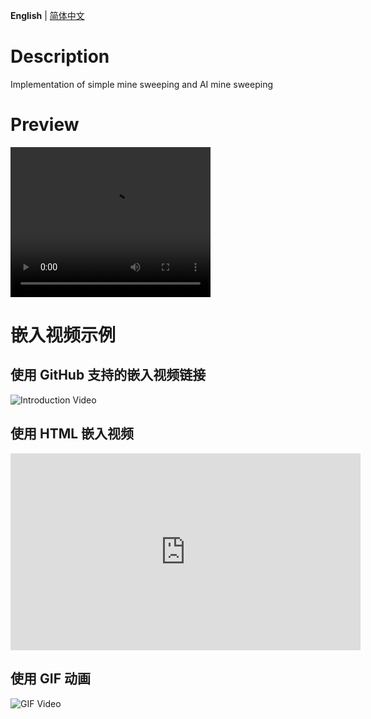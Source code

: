 **English** | [简体中文](README_CN.md)

# Description

Implementation of simple mine sweeping and AI mine sweeping

# Preview

<video width="320" height="240" controls>
  <source src="https://github.com/hfc123/MineSweeper/blob/main/pic/bb383b57f92c22635de40d8c5076c907.mp4" type="video/mp4">
  preview 
</video>

# 嵌入视频示例

## 使用 GitHub 支持的嵌入视频链接

![Introduction Video]([https://github.com/hfc123/MineSweeper/blob/main/pic/bb383b57f92c22635de40d8c5076c907.mp4](https://raw.githubusercontent.com/hfc123/MineSweeper/main/pic/bb383b57f92c22635de40d8c5076c907.mp4))

## 使用 HTML 嵌入视频

<iframe width="560" height="315" src="https://github.com/hfc123/MineSweeper/blob/main/pic/bb383b57f92c22635de40d8c5076c907.mp4" frameborder="0" allow="accelerometer; autoplay; encrypted-media; gyroscope; picture-in-picture" allowfullscreen></iframe>

## 使用 GIF 动画

![GIF Video](path/to/your/video.gif)
